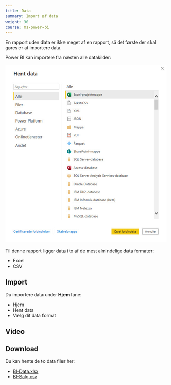 ```yaml
---
title: Data
summary: Import af data
weight: 30
course: ms-power-bi
---
```


En rapport uden data er ikke meget af en rapport, så det første der skal gøres er at importere data.

Power BI kan importere fra næsten alle datakilder:

![](/assets/image/bi-hent-data.jpg)

[](/assets/image/bi-hent-data.jpg)

Til denne rapport ligger data i to af de mest almindelige data formater:

- Excel
- CSV

## Import
Du importere data under **Hjem** fane:

- Hjem
- Hent data
- Vælg dit data format

## Video


## Download 
Du kan hente de to data filer her:

- [BI-Data.xlsx](/assets/files/BI-Data.xlsx)
- [BI-Salg.csv](/assets/files/BI-Salg.csv)